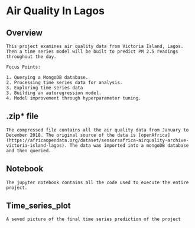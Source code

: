 #  Air Quality In Lagos

## Overview

    This project examines air quality data from Victoria Island, Lagos. Then a time series model will be built to predict PM 2.5 readings throughout the day.

    Focus Points:

    1. Querying a MongoDB database.
    2. Processing time series data for analysis.
    3. Exploring time series data
    3. Building an autoregression model.
    4. Model improvement through hyperparameter tuning.

## .zip* file

    The compressed file contains all the air quality data from January to December 2018. The original source of the data is [openAfrica](https://africaopendata.org/dataset/sensorsafrica-airquality-archive-victoria-island-lagos). The data was imported into a mongoDB database and then queried.

## Notebook

    The jupyter notebook contains all the code used to execute the entire project. 
    
## Time_series_plot

    A seved picture of the final time series prediction of the project